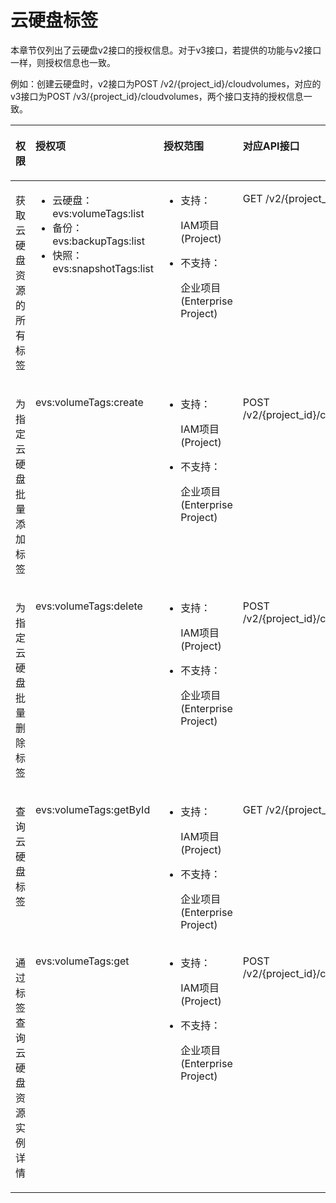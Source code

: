 # 云硬盘标签<a name="evs_04_0028"></a>

本章节仅列出了云硬盘v2接口的授权信息。对于v3接口，若提供的功能与v2接口一样，则授权信息也一致。

例如：创建云硬盘时，v2接口为POST /v2/\{project\_id\}/cloudvolumes，对应的v3接口为POST /v3/\{project\_id\}/cloudvolumes，两个接口支持的授权信息一致。

<a name="table1331719418287"></a>
<table><thead align="left"><tr id="evs_04_0045_row6701173153"><th class="cellrowborder" valign="top" width="26.08%" id="mcps1.1.5.1.1"><p id="evs_04_0045_p66650549920"><a name="evs_04_0045_p66650549920"></a><a name="evs_04_0045_p66650549920"></a>权限</p>
</th>
<th class="cellrowborder" valign="top" width="22.54%" id="mcps1.1.5.1.2"><p id="evs_04_0045_p1366616543915"><a name="evs_04_0045_p1366616543915"></a><a name="evs_04_0045_p1366616543915"></a>授权项</p>
</th>
<th class="cellrowborder" valign="top" width="21.52%" id="mcps1.1.5.1.3"><p id="evs_04_0045_p166617541914"><a name="evs_04_0045_p166617541914"></a><a name="evs_04_0045_p166617541914"></a>授权范围</p>
</th>
<th class="cellrowborder" valign="top" width="29.86%" id="mcps1.1.5.1.4"><p id="evs_04_0045_p1266613541990"><a name="evs_04_0045_p1266613541990"></a><a name="evs_04_0045_p1266613541990"></a>对应API接口</p>
</th>
</tr>
</thead>
<tbody><tr id="evs_04_0045_row41489179157"><td class="cellrowborder" valign="top" width="26.08%" headers="mcps1.1.5.1.1 "><p id="evs_04_0045_p11114175781717"><a name="evs_04_0045_p11114175781717"></a><a name="evs_04_0045_p11114175781717"></a>获取云硬盘资源的所有标签</p>
</td>
<td class="cellrowborder" valign="top" width="22.54%" headers="mcps1.1.5.1.2 "><a name="evs_04_0045_ul209815315198"></a><a name="evs_04_0045_ul209815315198"></a><ul id="evs_04_0045_ul209815315198"><li>云硬盘：evs:volumeTags:list</li><li>备份：evs:backupTags:list</li><li>快照：evs:snapshotTags:list</li></ul>
</td>
<td class="cellrowborder" valign="top" width="21.52%" headers="mcps1.1.5.1.3 "><a name="evs_04_0045_ul163005823713"></a><a name="evs_04_0045_ul163005823713"></a><ul id="evs_04_0045_ul163005823713"><li>支持：<p id="evs_04_0045_evs_04_0045_p48451412122317"><a name="evs_04_0045_evs_04_0045_p48451412122317"></a><a name="evs_04_0045_evs_04_0045_p48451412122317"></a>IAM项目(Project)</p>
</li><li>不支持：<p id="evs_04_0045_evs_04_0045_p69718230159"><a name="evs_04_0045_evs_04_0045_p69718230159"></a><a name="evs_04_0045_evs_04_0045_p69718230159"></a>企业项目(Enterprise Project)</p>
</li></ul>
</td>
<td class="cellrowborder" valign="top" width="29.86%" headers="mcps1.1.5.1.4 "><p id="evs_04_0045_p7104103348"><a name="evs_04_0045_p7104103348"></a><a name="evs_04_0045_p7104103348"></a>GET /v2/{project_id}/cloudvolumes/tags</p>
</td>
</tr>
<tr id="evs_04_0045_row4915183315515"><td class="cellrowborder" valign="top" width="26.08%" headers="mcps1.1.5.1.1 "><p id="evs_04_0045_p6898141171713"><a name="evs_04_0045_p6898141171713"></a><a name="evs_04_0045_p6898141171713"></a>为指定云硬盘批量添加标签</p>
</td>
<td class="cellrowborder" valign="top" width="22.54%" headers="mcps1.1.5.1.2 "><p id="evs_04_0045_p129751346201710"><a name="evs_04_0045_p129751346201710"></a><a name="evs_04_0045_p129751346201710"></a>evs:volumeTags:create</p>
</td>
<td class="cellrowborder" valign="top" width="21.52%" headers="mcps1.1.5.1.3 "><a name="evs_04_0045_ul753435545519"></a><a name="evs_04_0045_ul753435545519"></a><ul id="evs_04_0045_ul753435545519"><li>支持：<p id="evs_04_0045_evs_04_0045_p48451412122317_1"><a name="evs_04_0045_evs_04_0045_p48451412122317_1"></a><a name="evs_04_0045_evs_04_0045_p48451412122317_1"></a>IAM项目(Project)</p>
</li><li>不支持：<p id="evs_04_0045_evs_04_0045_p69718230159_1"><a name="evs_04_0045_evs_04_0045_p69718230159_1"></a><a name="evs_04_0045_evs_04_0045_p69718230159_1"></a>企业项目(Enterprise Project)</p>
</li></ul>
</td>
<td class="cellrowborder" valign="top" width="29.86%" headers="mcps1.1.5.1.4 "><p id="evs_04_0045_p19148927741"><a name="evs_04_0045_p19148927741"></a><a name="evs_04_0045_p19148927741"></a>POST /v2/{project_id}/cloudvolumes/{volume_id}/tags/action</p>
</td>
</tr>
<tr id="evs_04_0045_row8440137175610"><td class="cellrowborder" valign="top" width="26.08%" headers="mcps1.1.5.1.1 "><p id="evs_04_0045_p1553372314563"><a name="evs_04_0045_p1553372314563"></a><a name="evs_04_0045_p1553372314563"></a>为指定云硬盘批量删除标签</p>
</td>
<td class="cellrowborder" valign="top" width="22.54%" headers="mcps1.1.5.1.2 "><p id="evs_04_0045_p1153372320563"><a name="evs_04_0045_p1153372320563"></a><a name="evs_04_0045_p1153372320563"></a>evs:volumeTags:delete</p>
</td>
<td class="cellrowborder" valign="top" width="21.52%" headers="mcps1.1.5.1.3 "><a name="evs_04_0045_ul55331423155613"></a><a name="evs_04_0045_ul55331423155613"></a><ul id="evs_04_0045_ul55331423155613"><li>支持：<p id="evs_04_0045_evs_04_0045_p48451412122317_2"><a name="evs_04_0045_evs_04_0045_p48451412122317_2"></a><a name="evs_04_0045_evs_04_0045_p48451412122317_2"></a>IAM项目(Project)</p>
</li><li>不支持：<p id="evs_04_0045_evs_04_0045_p69718230159_2"><a name="evs_04_0045_evs_04_0045_p69718230159_2"></a><a name="evs_04_0045_evs_04_0045_p69718230159_2"></a>企业项目(Enterprise Project)</p>
</li></ul>
</td>
<td class="cellrowborder" valign="top" width="29.86%" headers="mcps1.1.5.1.4 "><p id="evs_04_0045_p144415718564"><a name="evs_04_0045_p144415718564"></a><a name="evs_04_0045_p144415718564"></a>POST /v2/{project_id}/cloudvolumes/{volume_id}/tags/action</p>
</td>
</tr>
<tr id="evs_04_0045_row122834515611"><td class="cellrowborder" valign="top" width="26.08%" headers="mcps1.1.5.1.1 "><p id="evs_04_0045_p158981741191715"><a name="evs_04_0045_p158981741191715"></a><a name="evs_04_0045_p158981741191715"></a>查询云硬盘标签</p>
</td>
<td class="cellrowborder" valign="top" width="22.54%" headers="mcps1.1.5.1.2 "><p id="evs_04_0045_p39921453170"><a name="evs_04_0045_p39921453170"></a><a name="evs_04_0045_p39921453170"></a>evs:volumeTags:getById</p>
</td>
<td class="cellrowborder" valign="top" width="21.52%" headers="mcps1.1.5.1.3 "><a name="evs_04_0045_ul108441156155617"></a><a name="evs_04_0045_ul108441156155617"></a><ul id="evs_04_0045_ul108441156155617"><li>支持：<p id="evs_04_0045_evs_04_0045_p48451412122317_3"><a name="evs_04_0045_evs_04_0045_p48451412122317_3"></a><a name="evs_04_0045_evs_04_0045_p48451412122317_3"></a>IAM项目(Project)</p>
</li><li>不支持：<p id="evs_04_0045_evs_04_0045_p69718230159_3"><a name="evs_04_0045_evs_04_0045_p69718230159_3"></a><a name="evs_04_0045_evs_04_0045_p69718230159_3"></a>企业项目(Enterprise Project)</p>
</li></ul>
</td>
<td class="cellrowborder" valign="top" width="29.86%" headers="mcps1.1.5.1.4 "><p id="evs_04_0045_p855314201547"><a name="evs_04_0045_p855314201547"></a><a name="evs_04_0045_p855314201547"></a>GET /v2/{project_id}/cloudvolumes/{volume_id}/tags</p>
</td>
</tr>
<tr id="evs_04_0045_row128183518177"><td class="cellrowborder" valign="top" width="26.08%" headers="mcps1.1.5.1.1 "><p id="evs_04_0045_p1227475114190"><a name="evs_04_0045_p1227475114190"></a><a name="evs_04_0045_p1227475114190"></a>通过标签查询云硬盘资源实例详情</p>
</td>
<td class="cellrowborder" valign="top" width="22.54%" headers="mcps1.1.5.1.2 "><p id="evs_04_0045_p1698311472171"><a name="evs_04_0045_p1698311472171"></a><a name="evs_04_0045_p1698311472171"></a>evs:volumeTags:get</p>
</td>
<td class="cellrowborder" valign="top" width="21.52%" headers="mcps1.1.5.1.3 "><a name="evs_04_0045_ul5838124818388"></a><a name="evs_04_0045_ul5838124818388"></a><ul id="evs_04_0045_ul5838124818388"><li>支持：<p id="evs_04_0045_evs_04_0045_p48451412122317_4"><a name="evs_04_0045_evs_04_0045_p48451412122317_4"></a><a name="evs_04_0045_evs_04_0045_p48451412122317_4"></a>IAM项目(Project)</p>
</li><li>不支持：<p id="evs_04_0045_evs_04_0045_p69718230159_4"><a name="evs_04_0045_evs_04_0045_p69718230159_4"></a><a name="evs_04_0045_evs_04_0045_p69718230159_4"></a>企业项目(Enterprise Project)</p>
</li></ul>
</td>
<td class="cellrowborder" valign="top" width="29.86%" headers="mcps1.1.5.1.4 "><p id="evs_04_0045_p31481427345"><a name="evs_04_0045_p31481427345"></a><a name="evs_04_0045_p31481427345"></a>POST /v2/{project_id}/cloudvolumes/resource_instances/action</p>
</td>
</tr>
</tbody>
</table>


